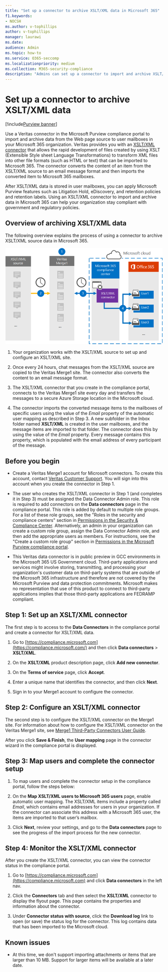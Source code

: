 ```yaml
---
title: "Set up a connector to archive XSLT/XML data in Microsoft 365"
f1.keywords:
- NOCSH
ms.author: v-tophillips
author: v-tophillips
manager: laurawi
ms.date: 
audience: Admin
ms.topic: how-to
ms.service: O365-seccomp
ms.localizationpriority: medium
ms.collection: M365-security-compliance
description: "Admins can set up a connector to import and archive XSLT/XML data from Veritas in Microsoft 365. This connector lets you archive data from third-party data sources in Microsoft 365 so you can use compliance features such as legal hold, content search, and retention policies to manage your organization's third-party data."
---
```


# Set up a connector to archive XSLT/XML data

[!include[Purview banner](../includes/purview-rebrand-banner.md)]

Use a Veritas connector in the Microsoft Purview compliance portal to import and archive data from the Web page source to user mailboxes in your Microsoft 365 organization. Veritas provides you with an [XSLT/XML connector](https://globanet.com/xslt-xml) that allows the rapid development of files created by using XSLT (Extensible Style sheet Language Transformations) to transform XML files into other file formats (such as HTML or text) that can be imported to Microsoft 365. The connector converts the content of an item from the XSLT/XML source to an email message format and then imports the converted item to Microsoft 365 mailboxes.

After XSLT/XML data is stored in user mailboxes, you can apply Microsoft Purview features such as Litigation Hold, eDiscovery, and retention policies and retention labels. Using an XSLT/XML connector to import and archive data in Microsoft 365 can help your organization stay compliant with government and regulatory policies.

## Overview of archiving XSLT/XML data

The following overview explains the process of using a connector to archive XSLT/XML source data in Microsoft 365.

![Archiving workflow for XSLT/XML data.](../media/XSLT-XMLConnectorWorkflow.png)

1. Your organization works with the XSLT/XML source to set up and configure an XSLT/XML site.

2. Once every 24 hours, chat messages from the XSLT/XML source are copied to the Veritas Merge1 site. The connector also converts the content to an email message format.

3. The XSLT/XML connector that you create in the compliance portal, connects to the Veritas Merge1 site every day and transfers the messages to a secure Azure Storage location in the Microsoft cloud.

4. The connector imports the converted message items to the mailboxes of specific users using the value of the *Email* property of the automatic user mapping as described in Step 3. A new subfolder in the Inbox folder named **XSLT/XML** is created in the user mailboxes, and the message items are imported to that folder. The connector does this by using the value of the *Email* property. Every message contains this property, which is populated with the email address of every participant of the message.

## Before you begin

- Create a Veritas Merge1 account for Microsoft connectors. To create this account, contact [Veritas Customer Support](https://www.veritas.com/content/support/). You will sign into this account when you create the connector in Step 1.

- The user who creates the XSLT/XML connector in Step 1 (and completes it in Step 3) must be assigned the Data Connector Admin role. This role is required to add connectors on the **Data connectors** page in the compliance portal. This role is added by default to multiple role groups. For a list of these role groups, see the "Roles in the security and compliance centers" section in [Permissions in the Security & Compliance Center](../security/office-365-security/permissions-in-the-security-and-compliance-center.md#roles-in-the-security--compliance-center). Alternatively, an admin in your organization can create a custom role group, assign the Data Connector Admin role, and then add the appropriate users as members. For instructions, see the "Create a custom role group" section in [Permissions in the Microsoft Purview compliance portal](microsoft-365-compliance-center-permissions.md#create-a-custom-role-group).

- This Veritas data connector is in public preview in GCC environments in the Microsoft 365 US Government cloud. Third-party applications and services might involve storing, transmitting, and processing your organization's customer data on third-party systems that are outside of the Microsoft 365 infrastructure and therefore are not covered by the Microsoft Purview and data protection commitments. Microsoft makes no representation that use of this product to connect to third-party applications implies that those third-party applications are FEDRAMP compliant.

## Step 1: Set up an XSLT/XML connector

The first step is to access to the **Data Connectors** in the compliance portal and create a connector for XSLT/XML data.

1. Go to [https://compliance.microsoft.com](https://compliance.microsoft.com/) and then click **Data connectors** > **XSLT/XML**.

2. On the **XSLT/XML** product description page, click **Add new connector**.

3. On the **Terms of service** page, click **Accept**.

4. Enter a unique name that identifies the connector, and then click **Next**.

5. Sign in to your Merge1 account to configure the connector.

## Step 2: Configure an XSLT/XML connector

The second step is to configure the XSLT/XML connector on the Merge1 site. For information about how to configure the XSLT/XML connector on the Veritas Merge1 site, see [Merge1 Third-Party Connectors User Guide](https://docs.ms.merge1.globanetportal.com/Merge1%20Third-Party%20Connectors%20XSLT-XML%20User%20Guide%20.pdf).

After you click **Save & Finish**, the **User mapping** page in the connector wizard in the compliance portal is displayed.

## Step 3: Map users and complete the connector setup

1. To map users and complete the connector setup in the compliance portal, follow the steps below:

2. On the **Map XSLT/XML users to Microsoft 365 users** page, enable automatic user mapping. The XSLT/XML items include a property called *Email*, which contains email addresses for users in your organization. If the connector can associate this address with a Microsoft 365 user, the items are imported to that user’s mailbox.

3. Click **Next**, review your settings, and go to the **Data connectors** page to see the progress of the import process for the new connector.

## Step 4: Monitor the XSLT/XML connector

After you create the XSLT/XML connector, you can view the connector status in the compliance portal.

1. Go to [https://compliance.microsoft.com](https://compliance.microsoft.com) and click **Data connectors** in the left nav.

2. Click the **Connectors** tab and then select the **XSLT/XML** connector to display the flyout page. This page contains the properties and information about the connector.

3. Under **Connector status with source**, click the **Download log** link to open (or save) the status log for the connector. This log contains data that has been imported to the Microsoft cloud.

## Known issues

- At this time, we don't support importing attachments or items that are larger than 10 MB. Support for larger items will be available at a later date.